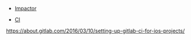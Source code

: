 - [Impactor](http://www.cydiaimpactor.com/)

- [CI](https://medium.com/@yegorj/building-flutter-apks-and-ipas-on-travis-98d84d8e9b4)

https://about.gitlab.com/2016/03/10/setting-up-gitlab-ci-for-ios-projects/
